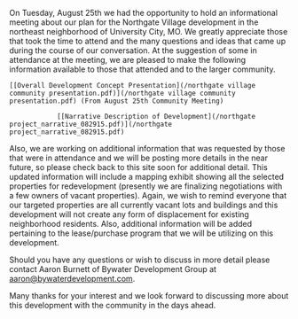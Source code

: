 On Tuesday, August 25th we had the opportunity to hold an informational meeting about our plan for the Northgate Village development in the northeast neighborhood of University City, MO. We greatly appreciate those that took the time to attend and the many questions and ideas that came up during the course of our conversation. At the suggestion of some in attendance at the meeting, we are pleased to make the following information available to those that attended and to the larger community.

```
[[Overall Development Concept Presentation](/northgate village community presentation.pdf)](/northgate village community presentation.pdf) (From August 25th Community Meeting)

            [[Narrative Description of Development](/northgate project_narrative_082915.pdf)](/northgate project_narrative_082915.pdf)
```

Also, we are working on additional information that was requested by those that were in attendance and we will be posting more details in the near future, so please check back to this site soon for additional detail. This updated information will include a mapping exhibit showing all the selected properties for redevelopment (presently we are finalizing negotiations with a few owners of vacant properties). Again, we wish to remind everyone that our targeted properties are all currently vacant lots and buildings and this development will not create any form of displacement for existing neighborhood residents. Also, additional information will be added pertaining to the lease/purchase program that we will be utilizing on this development.

Should you have any questions or wish to discuss in more detail please contact Aaron Burnett of Bywater Development Group at aaron@bywaterdevelopment.com.

Many thanks for your interest and we look forward to discussing more about this development with the community in the days ahead.